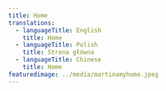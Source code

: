 ```yaml
---
title: Home
translations:
  - languageTitle: English
    title: Home
  - languageTitle: Polish
    title: Strona główna
  - languageTitle: Chinese
    title: Home
featuredimage: ../media/martinamyhome.jpeg
---
```

